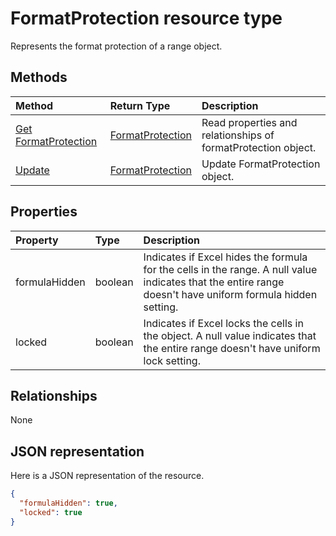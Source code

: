# FormatProtection resource type

Represents the format protection of a range object.


## Methods

| Method		   | Return Type	|Description|
|:---------------|:--------|:----------|
|[Get FormatProtection](../api/formatprotection_get.md) | [FormatProtection](formatprotection.md) |Read properties and relationships of formatProtection object.|
|[Update](../api/formatprotection_update.md) | [FormatProtection](formatprotection.md)	|Update FormatProtection object. |

## Properties
| Property	   | Type	|Description|
|:---------------|:--------|:----------|
|formulaHidden|boolean|Indicates if Excel hides the formula for the cells in the range. A null value indicates that the entire range doesn't have uniform formula hidden setting.|
|locked|boolean|Indicates if Excel locks the cells in the object. A null value indicates that the entire range doesn't have uniform lock setting.|

## Relationships
None


## JSON representation

Here is a JSON representation of the resource.

<!-- {
  "blockType": "resource",
  "optionalProperties": [

  ],
  "@odata.type": "microsoft.graph.formatProtection"
}-->

```json
{
  "formulaHidden": true,
  "locked": true
}

```

<!-- uuid: 8fcb5dbc-d5aa-4681-8e31-b001d5168d79
2015-10-25 14:57:30 UTC -->
<!-- {
  "type": "#page.annotation",
  "description": "FormatProtection resource",
  "keywords": "",
  "section": "documentation",
  "tocPath": ""
}-->